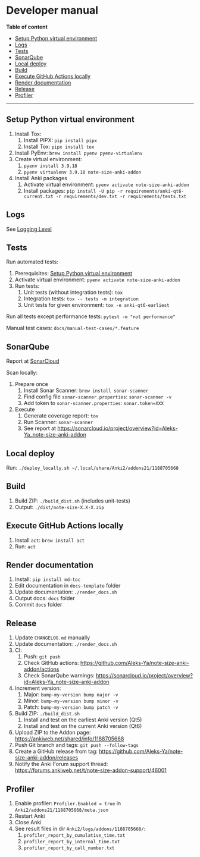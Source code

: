 # Developer manual

**Table of content**

<!--TOC-->

- [Setup Python virtual environment](#setup-python-virtual-environment)
- [Logs](#logs)
- [Tests](#tests)
- [SonarQube](#sonarqube)
- [Local deploy](#local-deploy)
- [Build](#build)
- [Execute GitHub Actions locally](#execute-github-actions-locally)
- [Render documentation](#render-documentation)
- [Release](#release)
- [Profiler](#profiler)

<!--TOC-->

---

## Setup Python virtual environment

1. Install Tox:
    1. Install PIPX: `pip install pipx`
    2. Install Tox: `pipx install tox`
2. Install PyEnv: `brew install pyenv pyenv-virtualenv`
3. Create virtual environment:
    1. `pyenv install 3.9.18`
    2. `pyenv virtualenv 3.9.18 note-size-anki-addon`
4. Install Anki packages
    1. Activate virtual environment: `pyenv activate note-size-anki-addon`
    2. Install packages:
       `pip install -U pip -r requirements/anki-qt6-current.txt -r requirements/dev.txt -r requirements/tests.txt`

## Logs

See [Logging Level](configuration.md#logging)

## Tests

Run automated tests:

1. Prerequisites: [Setup Python virtual environment](#setup-python-virtual-environment)
2. Activate virtual environment: `pyenv activate note-size-anki-addon`
3. Run tests:
    1. Unit tests (without integration tests): `tox`
    2. Integration tests: `tox -- tests -m integration`
    3. Unit tests for given environment: `tox -e anki-qt6-earliest`

Run all tests except performance tests: `pytest -m "not performance"`

Manual test cases: `docs/manual-test-cases/*.feature`

## SonarQube

Report at [SonarCloud](https://sonarcloud.io/project/overview?id=Aleks-Ya_note-size-anki-addon)

Scan locally:

1. Prepare once
    1. Install Sonar Scanner: `brew install sonar-scanner`
    2. Find config file `sonar-scanner.properties`: `sonar-scanner -v`
    3. Add token to `sonar-scanner.properties`: `sonar.token=XXX`
2. Execute
    1. Generate coverage report: `tox`
    2. Run Scanner: `sonar-scanner`
    3. See report at https://sonarcloud.io/project/overview?id=Aleks-Ya_note-size-anki-addon

## Local deploy

Run: `./deploy_locally.sh ~/.local/share/Anki2/addons21/1188705668`

## Build

1. Build ZIP: `./build_dist.sh` (includes unit-tests)
2. Output: `./dist/note-size-X.X-X.zip`

## Execute GitHub Actions locally

1. Install `act`: `brew install act`
2. Run: `act`

## Render documentation

1. Install: `pip install md-toc`
2. Edit documentation in `docs-template` folder
3. Update documentation: `./render_docs.sh`
4. Output docs: `docs` folder
5. Commit `docs` folder

## Release

1. Update `CHANGELOG.md` manually
2. Update documentation: `./render_docs.sh`
3. CI:
    1. Push: `git push`
    2. Check GitHub actions: https://github.com/Aleks-Ya/note-size-anki-addon/actions
    3. Check SonarQube warnings: https://sonarcloud.io/project/overview?id=Aleks-Ya_note-size-anki-addon
4. Increment version:
    1. Major: `bump-my-version bump major -v`
    2. Minor: `bump-my-version bump minor -v`
    3. Patch: `bump-my-version bump patch -v`
5. Build ZIP: `./build_dist.sh`
    1. Install and test on the earliest Anki version (Qt5)
    2. Install and test on the current Anki version (Qt6)
6. Upload ZIP to the Addon page: https://ankiweb.net/shared/info/1188705668
7. Push Git branch and tags: `git push --follow-tags`
8. Create a GitHub release from tag: https://github.com/Aleks-Ya/note-size-anki-addon/releases
9. Notify the Anki Forum support thread: https://forums.ankiweb.net/t/note-size-addon-support/46001

## Profiler

1. Enable profiler: `Profiler.Enabled = true` in `Anki2/addons21/1188705668/meta.json`
2. Restart Anki
3. Close Anki
4. See result files in dir `Anki2/logs/addons/1188705668/`:
    1. `profiler_report_by_cumulative_time.txt`
    2. `profiler_report_by_internal_time.txt`
    3. `profiler_report_by_call_number.txt`